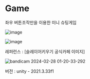 # Game
좌우 버튼조작만을 이용한 미니 슈팅게임


![image](https://github.com/JoDalwung/Game/assets/47405389/017f8496-a6db-477b-a17c-19437a1a67d0)


![image](https://github.com/JoDalwung/CasualShooterGame/assets/47405389/966fe27c-a266-43d2-9e50-4e864ef65e0e)


레퍼런스 : [슬레이어키우기 공식카페 이미지]



![bandicam 2024-02-28 01-20-33-292](https://github.com/JoDalwung/CasualShooterGame/assets/47405389/f378f8c0-7d10-4439-ac66-4958120e8956)


버전 : unity - 2021.3.33f1







